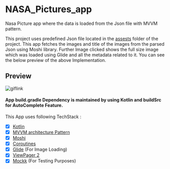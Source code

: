 # NASA_Pictures_app

Nasa Picture app where the data is loaded from the Json file with MVVM pattern.


This project uses predefined Json file located in the [assests](https://github.com/Zaraki596/NASA_Pictures_app/tree/master/app/src/main/assets) folder of the project.
This app fetches the images and title of the images from the parsed Json using Moshi library. Further Image clicked shows the full size image which was loaded using Glide
and all the metadata related to it. You can see the below preview of the above Implementation.


## Preview
![giflink](https://media.giphy.com/media/MaI4fCuvxnzI3cA3iE/giphy.gif)

#### App build.gradle Dependency is maintained by using Kotlin and buildSrc for AutoComplete Feature.

This App uses following TechStack : 

- [x] [Kotlin](https://kotlinlang.org/docs/reference/)
- [x] [MVVM architecture Pattern](https://en.wikipedia.org/wiki/Model%E2%80%93view%E2%80%93viewmodel)
- [x] [Moshi](https://github.com/square/moshi)
- [x] [Coroutines](https://kotlinlang.org/docs/reference/coroutines-overview.html)
- [x] [Glide](https://github.com/bumptech/glide) (For Image Loading)
- [x] [ViewPager 2](https://developer.android.com/reference/androidx/viewpager2/widget/ViewPager2)
- [x] [Mockk](https://github.com/mockk/mockk) (For Testing Purposes)
